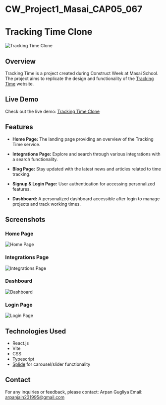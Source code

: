 # CW_Project1_Masai_CAP05_067
# Tracking Time Clone

![Tracking Time Clone](![CWMasaiProject-TrackingTimeClone-Home](https://github.com/ArpanJain95/CW_Project1_Masai_CAP05_067/assets/137674757/66615a55-7be0-4f09-9c88-e09f118b96cf))

## Overview

Tracking Time is a project created during Construct Week at Masai School. The project aims to replicate the design and functionality of the [Tracking Time](https://trackingtime.co/) website.

## Live Demo

Check out the live demo: [Tracking Time Clone](https://tracking-time-clone.netlify.app/)

## Features

- **Home Page:** The landing page providing an overview of the Tracking Time service.

- **Integrations Page:** Explore and search through various integrations with a search functionality.

- **Blog Page:** Stay updated with the latest news and articles related to time tracking.

- **Signup & Login Page:** User authentication for accessing personalized features.

- **Dashboard:** A personalized dashboard accessible after login to manage projects and track working times.

## Screenshots

### Home Page
![Home Page](https://private-user-images.githubusercontent.com/137674757/287630692-814b38a7-f294-4d90-b4de-8afc380b1cf9.png?jwt=eyJhbGciOiJIUzI1NiIsInR5cCI6IkpXVCJ9.eyJpc3MiOiJnaXRodWIuY29tIiwiYXVkIjoicmF3LmdpdGh1YnVzZXJjb250ZW50LmNvbSIsImtleSI6ImtleTEiLCJleHAiOjE3MDE2Nzc3NjcsIm5iZiI6MTcwMTY3NzQ2NywicGF0aCI6Ii8xMzc2NzQ3NTcvMjg3NjMwNjkyLTgxNGIzOGE3LWYyOTQtNGQ5MC1iNGRlLThhZmMzODBiMWNmOS5wbmc_WC1BbXotQWxnb3JpdGhtPUFXUzQtSE1BQy1TSEEyNTYmWC1BbXotQ3JlZGVudGlhbD1BS0lBSVdOSllBWDRDU1ZFSDUzQSUyRjIwMjMxMjA0JTJGdXMtZWFzdC0xJTJGczMlMkZhd3M0X3JlcXVlc3QmWC1BbXotRGF0ZT0yMDIzMTIwNFQwODExMDdaJlgtQW16LUV4cGlyZXM9MzAwJlgtQW16LVNpZ25hdHVyZT0xYjRmZWQ4ZTRmNTZlYzZhNmViNjUxZGZmZDZhOWE5MTc0NDdlY2UwN2YzNjE5MjQxMTgxYzdhODZlNjhlZDhmJlgtQW16LVNpZ25lZEhlYWRlcnM9aG9zdCZhY3Rvcl9pZD0wJmtleV9pZD0wJnJlcG9faWQ9MCJ9.xp70IgvNRyFQyNDdMhQukoPXF6f9K9EDop9KEH057TI)

### Integrations Page
![Integrations Page](https://private-user-images.githubusercontent.com/137674757/287630845-56d52e61-00d2-4e1b-ad54-cb80ec923a3d.png?jwt=eyJhbGciOiJIUzI1NiIsInR5cCI6IkpXVCJ9.eyJpc3MiOiJnaXRodWIuY29tIiwiYXVkIjoicmF3LmdpdGh1YnVzZXJjb250ZW50LmNvbSIsImtleSI6ImtleTEiLCJleHAiOjE3MDE2Nzc3NjcsIm5iZiI6MTcwMTY3NzQ2NywicGF0aCI6Ii8xMzc2NzQ3NTcvMjg3NjMwODQ1LTU2ZDUyZTYxLTAwZDItNGUxYi1hZDU0LWNiODBlYzkyM2EzZC5wbmc_WC1BbXotQWxnb3JpdGhtPUFXUzQtSE1BQy1TSEEyNTYmWC1BbXotQ3JlZGVudGlhbD1BS0lBSVdOSllBWDRDU1ZFSDUzQSUyRjIwMjMxMjA0JTJGdXMtZWFzdC0xJTJGczMlMkZhd3M0X3JlcXVlc3QmWC1BbXotRGF0ZT0yMDIzMTIwNFQwODExMDdaJlgtQW16LUV4cGlyZXM9MzAwJlgtQW16LVNpZ25hdHVyZT0zZGVmZjhkY2JiM2E5ZWIzMDhjYWE1ZGY2MTk5NGY0MWE5Mzk2MGViYWNhNzRhYjg4NmU2NTY5ODNkZDM0NzI4JlgtQW16LVNpZ25lZEhlYWRlcnM9aG9zdCZhY3Rvcl9pZD0wJmtleV9pZD0wJnJlcG9faWQ9MCJ9.Kx9WvnkUFHh6hQT-eG-qQorwonKqOjkShIqwwMQ2tw8)

### Dashboard
![Dashboard](https://private-user-images.githubusercontent.com/137674757/287630842-36190f5f-5ede-4528-b2ca-3b3753f6f467.png?jwt=eyJhbGciOiJIUzI1NiIsInR5cCI6IkpXVCJ9.eyJpc3MiOiJnaXRodWIuY29tIiwiYXVkIjoicmF3LmdpdGh1YnVzZXJjb250ZW50LmNvbSIsImtleSI6ImtleTEiLCJleHAiOjE3MDE2Nzc3NjcsIm5iZiI6MTcwMTY3NzQ2NywicGF0aCI6Ii8xMzc2NzQ3NTcvMjg3NjMwODQyLTM2MTkwZjVmLTVlZGUtNDUyOC1iMmNhLTNiMzc1M2Y2ZjQ2Ny5wbmc_WC1BbXotQWxnb3JpdGhtPUFXUzQtSE1BQy1TSEEyNTYmWC1BbXotQ3JlZGVudGlhbD1BS0lBSVdOSllBWDRDU1ZFSDUzQSUyRjIwMjMxMjA0JTJGdXMtZWFzdC0xJTJGczMlMkZhd3M0X3JlcXVlc3QmWC1BbXotRGF0ZT0yMDIzMTIwNFQwODExMDdaJlgtQW16LUV4cGlyZXM9MzAwJlgtQW16LVNpZ25hdHVyZT1kY2Q4YzE0MGI3ODliZTZhMjAzNDc0Mjk3YzlkMTJjNTJmNWU3ZDNiZjI4YTRiZDQzYzI4OGYxMzRmZDA0MjNlJlgtQW16LVNpZ25lZEhlYWRlcnM9aG9zdCZhY3Rvcl9pZD0wJmtleV9pZD0wJnJlcG9faWQ9MCJ9.reBEXIiTb5XCLQSdYo0j1wFd_M0rX-WWLR9GuFxpyug)

### Login Page
![Login Page](https://private-user-images.githubusercontent.com/137674757/287630833-19f25bd0-e9de-4354-baa1-a38461088a07.png?jwt=eyJhbGciOiJIUzI1NiIsInR5cCI6IkpXVCJ9.eyJpc3MiOiJnaXRodWIuY29tIiwiYXVkIjoicmF3LmdpdGh1YnVzZXJjb250ZW50LmNvbSIsImtleSI6ImtleTEiLCJleHAiOjE3MDE2Nzc3NjcsIm5iZiI6MTcwMTY3NzQ2NywicGF0aCI6Ii8xMzc2NzQ3NTcvMjg3NjMwODMzLTE5ZjI1YmQwLWU5ZGUtNDM1NC1iYWExLWEzODQ2MTA4OGEwNy5wbmc_WC1BbXotQWxnb3JpdGhtPUFXUzQtSE1BQy1TSEEyNTYmWC1BbXotQ3JlZGVudGlhbD1BS0lBSVdOSllBWDRDU1ZFSDUzQSUyRjIwMjMxMjA0JTJGdXMtZWFzdC0xJTJGczMlMkZhd3M0X3JlcXVlc3QmWC1BbXotRGF0ZT0yMDIzMTIwNFQwODExMDdaJlgtQW16LUV4cGlyZXM9MzAwJlgtQW16LVNpZ25hdHVyZT1jZDg4Nzc4NTRkNTVkMDYxMmFhOTVhZmM0NjI2ODA2YTI1MDlkZjRkZDY3MjYxMTA2YWY5NTY5YThkOWI1YzAyJlgtQW16LVNpZ25lZEhlYWRlcnM9aG9zdCZhY3Rvcl9pZD0wJmtleV9pZD0wJnJlcG9faWQ9MCJ9.bSTSuyQSlzYt-Bk5OZ3nIM-Zed_ZXVenyx0vdqtiYUc)

## Technologies Used

- React.js
- Vite
- CSS
- Typescript
- [Splide](https://splidejs.com/) for carousel/slider functionality

## Contact

For any inquiries or feedback, please contact:
Arpan Gugliya
Email: arpanjain231995@gmail.com

